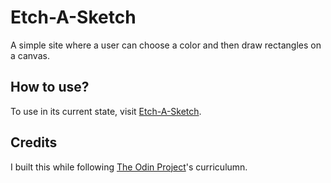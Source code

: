 # Etch-A-Sketch

A simple site where a user can choose a color and then draw rectangles on a canvas.

## How to use?

To use in its current state, visit [Etch-A-Sketch](lorien-davis.github.io/etch-a-sketch).

## Credits

I built this while following [The Odin Project](https://www.theodinproject.com/)'s curriculumn.
